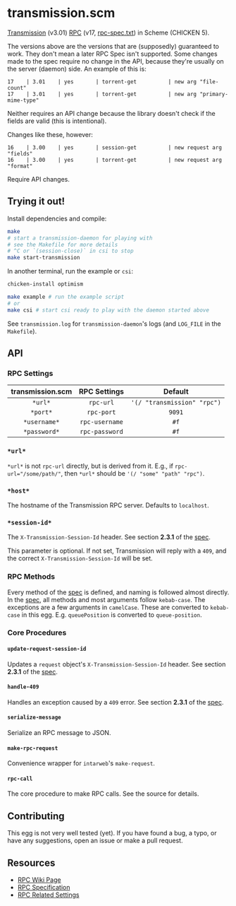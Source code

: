 # transmission.scm

[Transmission][transmission] (v3.01) [RPC][rpc-wiki] (v17,
[rpc-spec.txt][rpc-spec-latest-supported]) in Scheme (CHICKEN 5).

The versions above are the versions that are (supposedly) guaranteed to work.
They don't mean a later RPC Spec isn't supported. Some changes made to the spec
require no change in the API, because they're usually on the server (daemon)
side. An example of this is:

```
17    | 3.01    | yes       | torrent-get          | new arg "file-count"
17    | 3.01    | yes       | torrent-get          | new arg "primary-mime-type"
```

Neither requires an API change because the library doesn't check if the fields
are valid (this is intentional).

Changes like these, however:

```
16    | 3.00    | yes       | session-get          | new request arg "fields"
16    | 3.00    | yes       | torrent-get          | new request arg "format"
```

Require API changes.

## Trying it out!

Install dependencies and compile:

```sh
make
# start a transmission-daemon for playing with
# see the Makefile for more details
# ^C or `(session-close)` in csi to stop
make start-transmission
```

In another terminal, run the example or `csi`:

```sh
chicken-install optimism

make example # run the example script
# or
make csi # start csi ready to play with the daemon started above
```

See `transmission.log` for `transmission-daemon`'s logs (and `LOG_FILE` in the
`Makefile`).

## API

### RPC Settings

| transmission.scm | RPC Settings   | Default                     |
| :--------------: | :------------: | :-------------------------: |
| `*url*`          | `rpc-url`      | `'(/ "transmission" "rpc")` |
| `*port*`         | `rpc-port`     | `9091`                      |
| `*username*`     | `rpc-username` | `#f`                        |
| `*password*`     | `rpc-password` | `#f`                        |

### `*url*`

`*url*` is not `rpc-url` directly, but is derived from it. E.g., if
`rpc-url="/some/path/"`, then `*url*` should be `'(/ "some" "path" "rpc")`.

### `*host*`

The hostname of the Transmission RPC server. Defaults to `localhost`.

### `*session-id*`

The `X-Transmission-Session-Id` header. See section **2.3.1** of the [spec][rpc-spec].

This parameter is optional. If not set, Transmission will reply with a `409`,
and the correct `X-Transmission-Session-Id` will be set.

### RPC Methods

Every method of the [spec][rpc-spec] is defined, and naming is followed almost
directly. In the [spec][rpc-spec], all methods and most arguments follow
`kebab-case`. The exceptions are a few arguments in `camelCase`. These are
converted to `kebab-case` in this egg. E.g. `queuePosition` is converted to
`queue-position`.

### Core Procedures

#### `update-request-session-id`

Updates a `request` object's `X-Transmission-Session-Id` header. See section
**2.3.1** of the [spec][rpc-spec].

#### `handle-409`

Handles an exception caused by a `409` error. See section **2.3.1** of the
[spec][rpc-spec].

#### `serialize-message`

Serialize an RPC message to JSON.

#### `make-rpc-request`

Convenience wrapper for `intarweb`'s `make-request`.

#### `rpc-call`

The core procedure to make RPC calls. See the source for details.

## Contributing

This egg is not very well tested (yet). If you have found a bug, a typo, or
have any suggestions, open an issue or make a pull request.

## Resources

 * [RPC Wiki Page][rpc-wiki]
 * [RPC Specification][rpc-spec]
 * [RPC Related Settings][rpc-config]

[rpc-config]: https://github.com/transmission/transmission/wiki/Editing-Configuration-Files#rpc
[rpc-spec-latest-supported]: https://github.com/transmission/transmission/blob/f59118d1fe6a320d797b151a6f235f739ef3b487/extras/rpc-spec.txt
[rpc-spec]: https://github.com/transmission/transmission/blob/master/extras/rpc-spec.txt
[rpc-wiki]: https://github.com/transmission/transmission/wiki/RPC-Protocol-Specification
[transmission]: https://github.com/transmission/transmission
